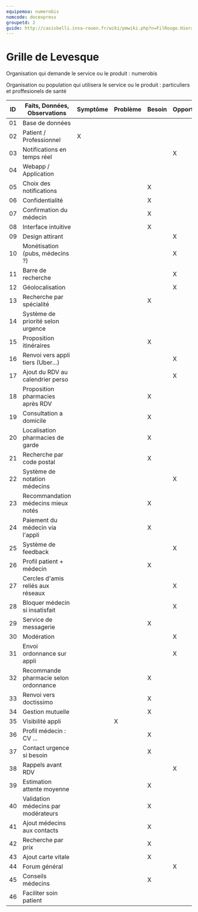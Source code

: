 ```yaml
---
equipemoa: numerobis
nomcode: docexpress
groupetd: 2
guide: http://casisbelli.insa-rouen.fr/wiki/pmwiki.php?n=FilRouge.HierachiserBesoins
---
```


# Grille de Levesque

Organisation qui demande le service ou le produit : numerobis

Organisation ou population qui utilisera le service ou le produit : particuliers et proffesionels de santé

| ID | Faits, Données, Observations          | Symptôme | Problème | Besoin | Opportunité | Solution | Objectif | Relatif à | Hors-sujet |
|----|---------------------------------------|----------|----------|--------|-------------|----------|----------|-----------|------------|
| 01 | Base de données             	         |          |          |        |             |     X    |          |           |            
| 02 | Patient / Professionnel    	         |     X    |          |        |             |          |          |           |            |
| 03 | Notifications en temps réel           |          |          |        |     X       |          |          |           |            |
| 04 | Webapp / Application         	     |          |          |        |             |          |     X     |           |            |
| 05 | Choix des notifications   	         |          |          |   X    |             |          |          |           |            |
| 06 | Confidentialité                       |          |          |   X    |             |          |          |           |            |
| 07 | Confirmation du médecin               |          |          |   X    |             |          |          |           |            |
| 08 | Interface intuitive                   |          |          |   X    |             |          |          |           |            |
| 09 | Design attirant                       |          |          |        |     X       |          |          |           |            |
| 10 | Monétisation (pubs, médecins ?)       |          |          |        |     X       |          |          |           |            |
| 11 | Barre de recherche                    |          |          |        |     X       |          |          |           |            |
| 12 | Géolocalisation                       |          |          |        |     X       |          |          |           |            |
| 13 | Recherche par spécialité              |          |          |   X    |             |          |          |           |            |
| 14 | Système de priorité selon urgence     |          |          |        |             |    X     |          |           |            |
| 15 | Proposition itinéraires               |          |          |   X    |             |          |          |           |            |
| 16 | Renvoi vers appli tiers (Uber...)     |          |          |        |     X       |          |          |           |            |
| 17 | Ajout du RDV au calendrier perso      |          |          |        |     X       |          |          |           |            |
| 18 | Proposition pharmacies après RDV      |          |          |   X    |             |          |          |           |            |
| 19 | Consultation a domicile               |          |          |   X    |             |          |          |           |            |
| 20 | Localisation pharmacies de garde      |          |          |   X    |             |          |          |           |            |
| 21 | Recherche par code postal             |          |          |   X    |             |          |          |           |            |
| 22 | Système de notation médecins          |          |          |        |      X      |          |          |           |            |
| 23 | Recommandation médecins mieux notés   |          |          |   X    |             |          |          |           |            |
| 24 | Paiement du médecin via l'appli       |          |          |   X    |             |          |          |           |            |
| 25 | Système de feedback                   |          |          |        |      X      |          |          |           |            |
| 26 | Profil patient + médecin              |          |          |   X    |             |          |          |           |            |
| 27 | Cercles d'amis reliés aux réseaux     |          |          |        |      X      |          |          |           |            |
| 28 | Bloquer médecin si insatisfait        |          |          |        |      X      |          |          |           |            |
| 29 | Service de messagerie                 |          |          |   X    |             |          |          |           |            |
| 30 | Modération                            |          |          |        |      X      |          |          |           |            |
| 31 | Envoi ordonnance sur appli            |          |          |        |      X      |          |          |           |            |
| 32 | Recommande pharmacie selon ordonnance |          |          |   X    |             |          |          |           |            |
| 33 | Renvoi vers doctissimo                |          |          |   X    |             |          |          |           |            |
| 34 | Gestion mutuelle                      |          |          |   X    |             |          |          |           |            |
| 35 | Visibilité appli                      |          |    X     |        |             |          |          |           |            |
| 36 | Profil médecin : CV ...               |          |          |   X    |             |          |          |           |            |
| 37 | Contact urgence si besoin             |          |          |   X    |             |          |          |           |            |
| 38 | Rappels avant RDV                     |          |          |        |      X      |          |          |           |            |
| 39 | Estimation attente moyenne            |          |          |   X    |             |          |          |           |            |
| 40 | Validation médecins par modérateurs   |          |          |   X    |             |          |          |           |            |
| 41 | Ajout médecins aux contacts           |          |          |   X    |             |          |          |           |            |
| 42 | Recherche par prix                    |          |          |   X    |             |          |          |           |            |
| 43 | Ajout carte vitale                    |          |          |   X    |             |          |          |           |            |
| 44 | Forum général                         |          |          |        |      X      |          |          |           |            |
| 45 | Conseils médecins                     |          |          |   X    |             |          |          |           |            |
| 46 | Faciliter soin patient                |          |          |        |             |          |    X     |           |            |
